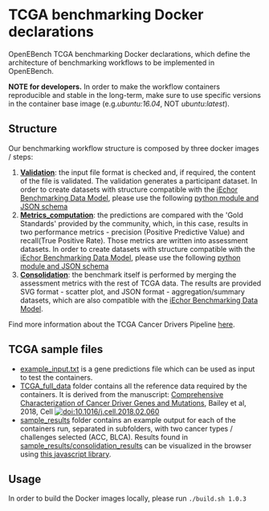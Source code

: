 # TCGA benchmarking Docker declarations

OpenEBench TCGA benchmarking Docker declarations, which define the architecture of benchmarking workflows to be implemented in OpenEBench.

**NOTE for developers.** In order to make the workflow containers reproducible and stable in the long-term, make sure to use specific versions in the container base image (e.g.*ubuntu:16.04*, NOT *ubuntu:latest*).

## Structure
Our benchmarking workflow structure is composed by three docker images / steps:
1. [**Validation**](./tcga_validation):
the input file format is checked and, if required, the content of the file is validated. The validation generates a
participant dataset. In order to create datasets with structure compatible with the [iEchor
    Benchmarking Data Model](https://github.com/inab/benchmarking-data-model), please use the following [python module and JSON schema](./tcga_validation/JSON_templates)
2. [**Metrics_computation**](./tcga_metrics):
the predictions are compared with the 'Gold Standards' provided by the community, which, in this case, results in two
performance metrics - precision (Positive Predictive Value) and recall(True Positive Rate). Those metrics are written
into assessment datasets. In order to create datasets with structure compatible with the [iEchor
    Benchmarking Data Model](https://github.com/inab/benchmarking-data-model), please use the following [python module and JSON schema](./tcga_metrics/JSON_templates)
3. [**Consolidation**](./tcga_consolidation):
the benchmark itself is performed by merging the assessment metrics with the rest of TCGA data. The results are provided
SVG format - scatter plot, and JSON format - aggregation/summary datasets, which are also compatible with the [iEchor
    Benchmarking Data Model](https://github.com/inab/benchmarking-data-model).

Find more information about the TCGA Cancer Drivers Pipeline [here](https://github.com/inab/TCGA_benchmarking_workflow).

## TCGA sample files
* [example_input.txt](./example_input.txt) is a gene predictions file which can be used as input to test the containers.
* [TCGA_full_data](./TCGA_full_data) folder contains all the reference data required by the containers. It is derived from the manuscript:
[Comprehensive Characterization of Cancer Driver Genes and Mutations](https://www.cell.com/cell/fulltext/S0092-8674%2818%2930237-X?code=cell-site), Bailey et al, 2018, Cell [![doi:10.1016/j.cell.2018.02.060](https://img.shields.io/badge/doi-10.1016%2Fj.cell.2018.02.060-green.svg)](https://doi.org/10.1016/j.cell.2018.02.060)
* [sample_results](./sample_results) folder contains an example output for each of the containers run, separated in subfolders, with two cancer types / challenges selected (ACC, BLCA). Results found in [sample_results/consolidation_results](./sample_results/consolidation_results) can be visualized in the browser using [this javascript library](https://github.com/inab/benchmarking_workflows_results_visualizer).


## Usage
In order to build the Docker images locally, please run `./build.sh 1.0.3`
